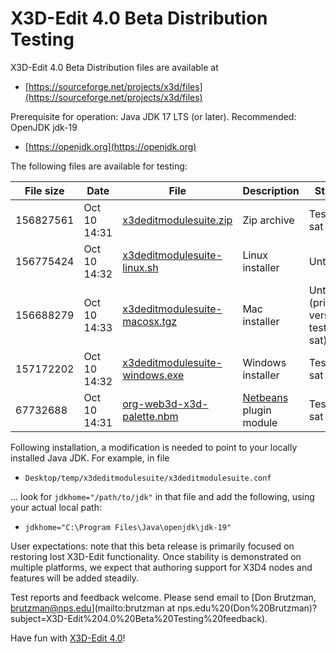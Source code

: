 # X3D-Edit 4.0 Beta Distribution Testing

X3D-Edit 4.0 Beta Distribution files are available at

* [https://sourceforge.net/projects/x3d/files](https://sourceforge.net/projects/x3d/files)

Prerequisite for operation: Java JDK 17 LTS (or later).  Recommended: OpenJDK jdk-19

* [https://openjdk.org](https://openjdk.org)

The following files are available for testing:

File size | Date         | File                                                                                                        | Description       | Status
--------- | ------------ | ----------------------------------------------------------------------------------------------------------- | ----------------- | ------
156827561 | Oct 10 14:31 | [x3deditmodulesuite.zip](https://sourceforge.net/projects/x3d/files/x3deditmodulesuite.zip)                 | Zip archive       | Tested sat
156775424 | Oct 10 14:32 | [x3deditmodulesuite-linux.sh](https://sourceforge.net/projects/x3d/files/x3deditmodulesuite-linux.sh)       | Linux installer   | Untested
156688279 | Oct 10 14:33 | [x3deditmodulesuite-macosx.tgz](https://sourceforge.net/projects/x3d/files/x3deditmodulesuite-macosx.tgz)   | Mac installer     | Untested (prior version tested sat)
157172202 | Oct 10 14:32 | [x3deditmodulesuite-windows.exe](https://sourceforge.net/projects/x3d/files/x3deditmodulesuite-windows.exe) | Windows installer | Tested sat
 67732688 | Oct 10 14:31 | [org-web3d-x3d-palette.nbm](https://sourceforge.net/projects/x3d/files/org-web3d-x3d-palette.nbm)           | [Netbeans](https://netbeans.org) plugin module | Tested sat

Following installation, a modification is needed to point to your locally installed Java JDK.
For example, in file

*  <code>Desktop/temp/x3deditmodulesuite/x3deditmodulesuite.conf</code>

... look for <code>jdkhome="/path/to/jdk"</code> in that file and add the following, using your actual local path:

* <code>jdkhome="C:\Program Files\Java\openjdk\jdk-19"</code>

User expectations: note that this beta release is primarily focused on restoring lost X3D-Edit functionality.
Once stability is demonstrated on multiple platforms, we expect that authoring support for 
X3D4 nodes and features will be added steadily.

Test reports and feedback welcome.  Please send email to
[Don Brutzman, brutzman@nps.edu](mailto:brutzman at nps.edu%20(Don%20Brutzman)?subject=X3D-Edit%204.0%20Beta%20Testing%20feedback).

Have fun with [X3D-Edit 4.0](https://savage.nps.edu/X3D-Edit)!

